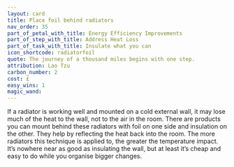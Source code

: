 ```yaml
---
layout: card
title: Place foil behind radiators
nav_order: 35
part_of_petal_with_title: Energy Efficiency Improvements
part_of_step_with_title: Address Heat Loss
part_of_task_with_title: Insulate what you can
icon_shortcode: radiatorfoil
quote: The journey of a thousand miles begins with one step.
attribution: Lao Tzu
carbon_number: 2
cost: £
easy_wins: 1
magic_wand: 
---
```


<p>If a radiator is working well and mounted on a cold external wall, it may lose much of the heat to the wall, not to the air in the room. There are products you can mount behind these radiators with foil on one side and insulation on the other. They help by reflecting the heat back into the room. The more radiators this technique is applied to, the greater the temperature impact. It’s nowhere near as good as insulating the wall, but at least it’s cheap and easy to do while you organise bigger changes.</p> 
